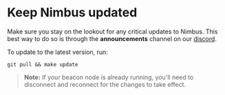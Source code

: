 # Keep Nimbus updated

Make sure you stay on the lookout for any critical updates to Nimbus. This best way to do so is through the **announcements** channel on our [discord](https://discord.com/invite/XRxWahP).

To update to the latest version, run:

```
git pull && make update
```

> **Note:** If your beacon node is already running, you'll need to disconnect and reconnect for the changes to take effect.


